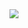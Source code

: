 <a href="https://visitcount.itsvg.in">
  <img src="https://visitcount.itsvg.in/api?id=DEVenur&label=Profile%20Views&color=4&icon=7&pretty=true" />
</a>
